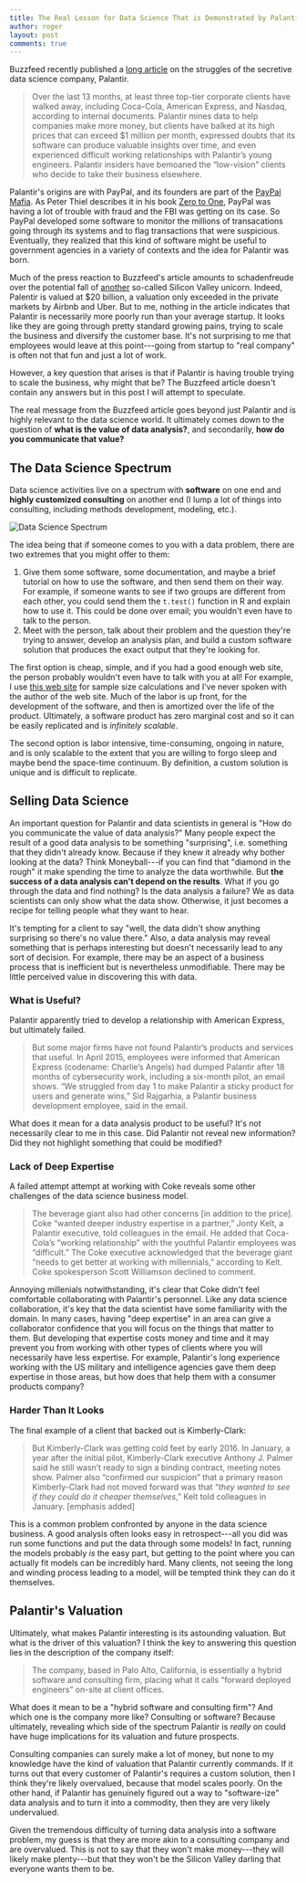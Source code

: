 ```yaml
---
title: The Real Lesson for Data Science That is Demonstrated by Palantir's Struggles
author: roger
layout: post
comments: true
---
```


Buzzfeed recently published a [long article](https://www.buzzfeed.com/williamalden/inside-palantir-silicon-valleys-most-secretive-company?utm_term=.ko2PLKaMJ#.wiPxJERyA) on the struggles of the secretive data science company, Palantir. 

> Over the last 13 months, at least three top-tier corporate clients have walked away, including Coca-Cola, American Express, and Nasdaq, according to internal documents. Palantir mines data to help companies make more money, but clients have balked at its high prices that can exceed $1 million per month, expressed doubts that its software can produce valuable insights over time, and even experienced difficult working relationships with Palantir’s young engineers. Palantir insiders have bemoaned the “low-vision” clients who decide to take their business elsewhere.

Palantir's origins are with PayPal, and its founders are part of the [PayPal Mafia](https://en.wikipedia.org/wiki/PayPal_Mafia). As Peter Thiel describes it in his book [Zero to One](https://en.wikipedia.org/wiki/Zero_to_One), PayPal was having a lot of trouble with fraud and the FBI was getting on its case. So PayPal developed some software to monitor the millions of transacations going through its systems and to flag transactions that were suspicious. Eventually, they realized that this kind of software might be useful to government agencies in a variety of contexts and the idea for Palantir was born.

Much of the press reaction to Buzzfeed's article amounts to schadenfreude over the potential fall of [another](http://simplystatistics.org/2015/10/16/thorns-runs-head-first-into-the-realities-of-diagnostic-testing/) so-called Silicon Valley unicorn. Indeed, Palentir is valued at $20 billion, a valuation only exceeded in the private markets by Airbnb and Uber. But to me, nothing in the article indicates that Palantir is necessarily more poorly run than your average startup. It looks like they are going through pretty standard growing pains, trying to scale the business and diversify the customer base. It's not surprising to me that employees would leave at this point---going from startup to "real company" is often not that fun and just a lot of work. 

However, a key question that arises is that if Palantir is having trouble trying to scale the business, why might that be? The Buzzfeed article doesn't contain any answers but in this post I will attempt to speculate.

The real message from the Buzzfeed article goes beyond just Palantir and is highly relevant to the data science world. It ultimately comes down to the question of **what is the value of data analysis?**, and secondarily, **how do you communicate that value?**

## The Data Science Spectrum

Data science activities live on a spectrum with **software** on one end and **highly customized consulting** on another end (I lump a lot of things into consulting, including methods development, modeling, etc.). 

![Data Science Spectrum](https://raw.githubusercontent.com/simplystats/simplystats.github.io/master/_images/DS_Spectrum2.png)

The idea being that if someone comes to you with a data problem, there are two extremes that you might offer to them:

1. Give them some software, some documentation, and maybe a brief tutorial on how to use the software, and then send them on their way. For example, if someone wants to see if two groups are different from each other, you could send them the `t.test()` function in R and explain how to use it. This could be done over email; you wouldn't even have to talk to the person.
2. Meet with the person, talk about their problem and the question they're trying to answer, develop an analysis plan, and build a custom software solution that produces the exact output that they're looking for.

The first option is cheap, simple, and if you had a good enough web site, the person probably wouldn't even have to talk with you at all! For example, I use [this web site](http://hedwig.mgh.harvard.edu/sample_size/size.html) for sample size calculations and I've never spoken with the author of the web site. Much of the labor is up front, for the development of the software, and then is amortized over the life of the product. Ultimately, a software product has zero marginal cost and so it can be easily replicated and is *infinitely scalable*. 

The second option is labor intensive, time-consuming, ongoing in nature, and is only scalable to the extent that you are willing to forgo sleep and maybe bend the space-time continuum. By definition, a custom solution is unique and is difficult to replicate. 

## Selling Data Science

An important question for Palantir and data scientists in general is "How do you communicate the value of data analysis?" Many people expect the result of a good data analysis to be something "surprising", i.e. something that they didn't already know. Because if they knew it already why bother looking at the data? Think Moneyball---if you can find that "diamond in the rough" it make spending the time to analyze the data worthwhile. But **the success of a data analysis can't depend on the results**. What if you go through the data and find nothing? Is the data analysis a failure? We as data scientists can only show what the data show. Otherwise, it just becomes a recipe for telling people what they want to hear. 

It's tempting for a client to say "well, the data didn't show anything surprising so there's no value there." Also, a data analysis may reveal something that is perhaps interesting but doesn't necessarily lead to any sort of decision. For example, there may be an aspect of a business process that is inefficient but is nevertheless unmodifiable. There may be little perceived value in discovering this with data.

### What is Useful?

Palantir apparently tried to develop a relationship with American Express, but ultimately failed. 

> But some major firms have not found Palantir’s products and services that useful. In April 2015, employees were informed that American Express (codename: Charlie’s Angels) had dumped Palantir after 18 months of cybersecurity work, including a six-month pilot, an email shows. “We struggled from day 1 to make Palantir a sticky product for users and generate wins,” Sid Rajgarhia, a Palantir business development employee, said in the email.

What does it mean for a data analysis product to be useful? It's not necessarily clear to me in this case. Did Palantir not reveal new information? Did they not highlight something that could be modified? 

### Lack of Deep Expertise

A failed attempt attempt at working with Coke reveals some other challenges of the data science business model.

> The beverage giant also had other concerns [in addition to the price]. Coke “wanted deeper industry expertise in a partner,” Jonty Kelt, a Palantir executive, told colleagues in the email. He added that Coca-Cola’s “working relationship” with the youthful Palantir employees was “difficult.” The Coke executive acknowledged that the beverage giant “needs to get better at working with millennials,” according to Kelt. Coke spokesperson Scott Williamson declined to comment.

Annoying millenials notwithstanding, it's clear that Coke didn't feel comfortable collaborating with Palantir's personnel. Like any data science collaboration, it's key that the data scientist have some familiarity with the domain. In many cases, having "deep expertise" in an area can give a collaborator confidence that you will focus on the things that matter to them. But developing that expertise costs money and time and it may prevent you from working with other types of clients where you will necessarily have less expertise. For example, Palantir's long experience working with the US military and intelligence agencies gave them deep expertise in those areas, but how does that help them with a consumer products company?

### Harder Than It Looks

The final example of a client that backed out is Kimberly-Clark:

> But Kimberly-Clark was getting cold feet by early 2016. In January, a year after the initial pilot, Kimberly-Clark executive Anthony J. Palmer said he still wasn’t ready to sign a binding contract, meeting notes show. Palmer also “confirmed our suspicion” that a primary reason Kimberly-Clark had not moved forward was that “*they wanted to see if they could do it cheaper themselves*,” Kelt told colleagues in January. [emphasis added]

This is a common problem confronted by anyone in the data science business. A good analysis often looks easy in retrospect---all you did was run some functions and put the data through some models! In fact, running the models probably *is* the easy part, but getting to the point where you can actually fit models can be incredibly hard. Many clients, not seeing the long and winding process leading to a model, will be tempted think they can do it themselves. 

## Palantir's Valuation

Ultimately, what makes Palantir interesting is its astounding valuation. But what is the driver of this valuation? I think the key to answering this question lies in the description of the company itself:

> The company, based in Palo Alto, California, is essentially a hybrid software and consulting firm, placing what it calls “forward deployed engineers” on-site at client offices. 

What does it mean to be a "hybrid software and consulting firm"? And which one is the company more like? Consulting or software? Because ultimately, revealing which side of the spectrum Palantir is *really* on could have huge implications for its valuation and future prospects. 

Consulting companies can surely make a lot of money, but none to my knowledge have the kind of valuation that Palantir currently commands. If it turns out that every customer of Palantir's requires a custom solution, then I think they're likely overvalued, because that model scales poorly. On the other hand, if Palantir has genuinely figured out a way to "software-ize" data analysis and to turn it into a commodity, then they are very likely undervalued. 

Given the tremendous difficulty of turning data analysis into a software problem, my guess is that they are more akin to a consulting company and are overvalued. This is not to say that they won't make money---they will likely make plenty---but that they won't be the Silicon Valley darling that everyone wants them to be.